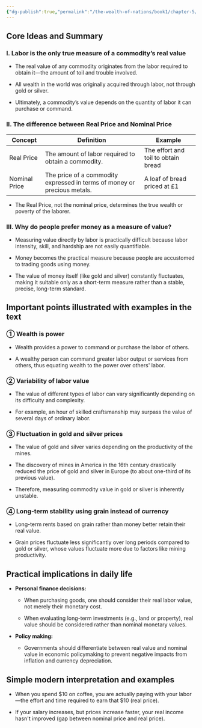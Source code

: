 ```yaml
---
{"dg-publish":true,"permalink":"/the-wealth-of-nations/book1/chapter-5/"}
---
```



## Core Ideas and Summary

### I. Labor is the only true measure of a commodity’s real value

- The real value of any commodity originates from the labor required to obtain it—the amount of toil and trouble involved.
    
- All wealth in the world was originally acquired through labor, not through gold or silver.
    
- Ultimately, a commodity’s value depends on the quantity of labor it can purchase or command.
    

### II. The difference between Real Price and Nominal Price

| Concept       | Definition                                                               | Example                             |
| ------------- | ------------------------------------------------------------------------ | ----------------------------------- |
| Real Price    | The amount of labor required to obtain a commodity.                      | The effort and toil to obtain bread |
| Nominal Price | The price of a commodity expressed in terms of money or precious metals. | A loaf of bread priced at £1        |

- The Real Price, not the nominal price, determines the true wealth or poverty of the laborer.
    

### III. Why do people prefer money as a measure of value?

- Measuring value directly by labor is practically difficult because labor intensity, skill, and hardship are not easily quantifiable.
    
- Money becomes the practical measure because people are accustomed to trading goods using money.
    
- The value of money itself (like gold and silver) constantly fluctuates, making it suitable only as a short-term measure rather than a stable, precise, long-term standard.
    

## Important points illustrated with examples in the text

### ① Wealth is power

- Wealth provides a power to command or purchase the labor of others.
    
- A wealthy person can command greater labor output or services from others, thus equating wealth to the power over others' labor.
    

### ② Variability of labor value

- The value of different types of labor can vary significantly depending on its difficulty and complexity.
    
- For example, an hour of skilled craftsmanship may surpass the value of several days of ordinary labor.
    

### ③ Fluctuation in gold and silver prices

- The value of gold and silver varies depending on the productivity of the mines.
    
- The discovery of mines in America in the 16th century drastically reduced the price of gold and silver in Europe (to about one-third of its previous value).
    
- Therefore, measuring commodity value in gold or silver is inherently unstable.
    

### ④ Long-term stability using grain instead of currency

- Long-term rents based on grain rather than money better retain their real value.
    
- Grain prices fluctuate less significantly over long periods compared to gold or silver, whose values fluctuate more due to factors like mining productivity.
    

## Practical implications in daily life

- **Personal finance decisions:**
    
    - When purchasing goods, one should consider their real labor value, not merely their monetary cost.
        
    - When evaluating long-term investments (e.g., land or property), real value should be considered rather than nominal monetary values.
        
- **Policy making:**
    
    - Governments should differentiate between real value and nominal value in economic policymaking to prevent negative impacts from inflation and currency depreciation.
        

## Simple modern interpretation and examples

- When you spend $10 on coffee, you are actually paying with your labor—the effort and time required to earn that $10 (real price).
    
- If your salary increases, but prices increase faster, your real income hasn't improved (gap between nominal price and real price).